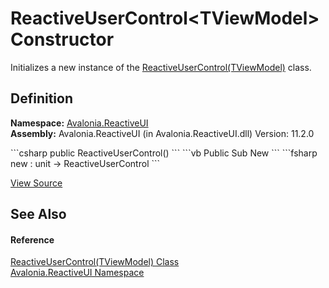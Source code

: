 # ReactiveUserControl&lt;TViewModel&gt; Constructor


Initializes a new instance of the <a href="T_Avalonia_ReactiveUI_ReactiveUserControl_1">ReactiveUserControl(TViewModel)</a> class.



## Definition
**Namespace:** <a href="N_Avalonia_ReactiveUI">Avalonia.ReactiveUI</a>  
**Assembly:** Avalonia.ReactiveUI (in Avalonia.ReactiveUI.dll) Version: 11.2.0

<Tabs groupId="api-code-preview">
<TabItem value="csharp" label="C#">
```csharp
public ReactiveUserControl()
```
</TabItem>
<TabItem value="vb" label="VB">
```vb
Public Sub New
```
</TabItem>
<TabItem value="fsharp" label="F#">
```fsharp
new : unit -> ReactiveUserControl
```
</TabItem>
</Tabs>



<a href="https://github.com/AvaloniaUI/Avalonia/tree/master/src/Avalonia.ReactiveUI/ReactiveUserControl.cs#L23" title="View the source code">View Source</a>



## See Also


#### Reference
<a href="T_Avalonia_ReactiveUI_ReactiveUserControl_1">ReactiveUserControl(TViewModel) Class</a>  
<a href="N_Avalonia_ReactiveUI">Avalonia.ReactiveUI Namespace</a>  

